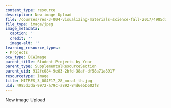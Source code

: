 ```yaml
---
content_type: resource
description: New image Upload
file: /courses/res-3-004-visualizing-materials-science-fall-2017/4985d3da9972a79ca89284d6ebb602f8_MITRES_3_004F17_28_moral-th.jpg
file_type: image/jpeg
image_metadata:
  caption: ''
  credit: ''
  image-alt: ''
learning_resource_types:
- Projects
ocw_type: OCWImage
parent_title: Student Projects by Year
parent_type: SupplementalResourceSection
parent_uid: 912fc084-9e83-2bfd-38af-df58a71a8917
resourcetype: Image
title: MITRES_3_004F17_28_moral-th.jpg
uid: 4985d3da-9972-a79c-a892-84d6ebb602f8
---
```

New image Upload

